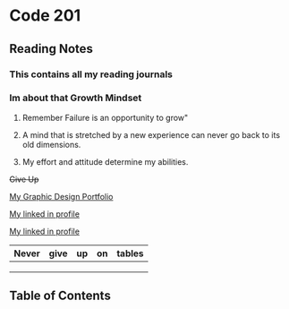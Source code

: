 # Code 201
## Reading Notes
### This contains all my reading journals

### Im about that Growth Mindset

1. Remember Failure is an opportunity to grow"

2. A mind that is stretched by a new experience can never go back to its old dimensions.

3. My effort and attitude determine my abilities.

~~Give Up~~

[My Graphic Design Portfolio](https://ghostboyjones.com/)

[My linked in profile](https://www.linkedin.com/in/tek-jones-54b39562/)

[My linked in profile](https://www.behance.net/GHOSTBOYJONES)

| Never  | give  | up  | on  | tables  |
|---|---|---|---|---|
|   |   |   |   |   |
|   |   |   |   |   |
|   |   |   |   |   |


## Table of Contents
